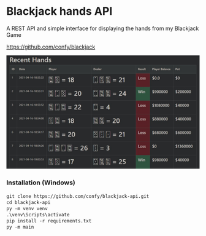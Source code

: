 # Blackjack hands API
A REST API and simple interface for displaying the hands from my Blackjack Game

https://github.com/confy/blackjack

![ui](promoimgdark.jpg)

### Installation (Windows)

```
git clone https://github.com/confy/blackjack-api.git
cd blackjack-api
py -m venv venv
.\venv\Scripts\activate
pip install -r requirements.txt
py -m main
```